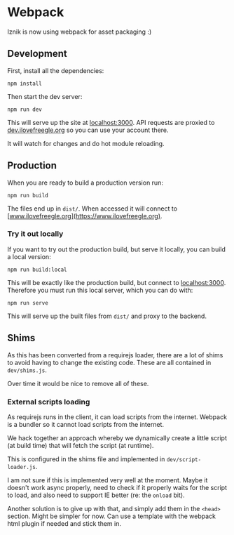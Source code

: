 # Webpack

Iznik is now using webpack for asset packaging :)

## Development

First, install all the dependencies:
```
npm install
```

Then start the dev server:
```
npm run dev
```

This will serve up the site at [localhost:3000](http://localhost:3000). API requests are proxied to [dev.ilovefreegle.org](https://dev.ilovefreegle.org) so you can use your account there.

It will watch for changes and do hot module reloading.

## Production

When you are ready to build a production version run:

```
npm run build
```

The files end up in `dist/`. When accessed it will connect to [www.ilovefreegle.org](https://www.ilovefreegle.org).

### Try it out locally

If you want to try out the production build, but serve it locally, you can build a local version:

```
npm run build:local
```

This will be exactly like the production build, but connect to [localhost:3000](http://localhost:3000). Therefore you must run this local server, which you can do with:

```
npm run serve
```

This will serve up the built files from `dist/` and proxy to the backend.

## Shims

As this has been converted from a requirejs loader, there are a lot of shims to avoid having to change the existing code. These are all contained in `dev/shims.js`.

Over time it would be nice to remove all of these.

### External scripts loading

As requirejs runs in the client, it can load scripts from the internet. Webpack is a bundler so it cannot load scripts from the internet.

We hack together an approach whereby we dynamically create a little script (at build time) that will fetch the script (at runtime).

This is configured in the shims file and implemented in `dev/script-loader.js`.

I am not sure if this is implemented very well at the moment. Maybe it doesn't work async properly, need to check if it properly waits for the script to load, and also need to support IE better (re: the `onload` bit).

Another solution is to give up with that, and simply add them in the `<head>` section. Might be simpler for now. Can use a template with the webpack html plugin if needed and stick them in.